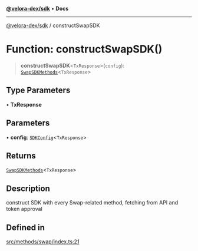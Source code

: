 [**@velora-dex/sdk**](../README.md) • **Docs**

***

[@velora-dex/sdk](../globals.md) / constructSwapSDK

# Function: constructSwapSDK()

> **constructSwapSDK**\<`TxResponse`\>(`config`): [`SwapSDKMethods`](../type-aliases/SwapSDKMethods.md)\<`TxResponse`\>

## Type Parameters

• **TxResponse**

## Parameters

• **config**: [`SDKConfig`](../type-aliases/SDKConfig.md)\<`TxResponse`\>

## Returns

[`SwapSDKMethods`](../type-aliases/SwapSDKMethods.md)\<`TxResponse`\>

## Description

construct SDK with every Swap-related method, fetching from API and token approval

## Defined in

[src/methods/swap/index.ts:21](https://github.com/VeloraDEX/sdk/blob/feat/extend_delta_orders_filtering/src/methods/swap/index.ts#L21)
